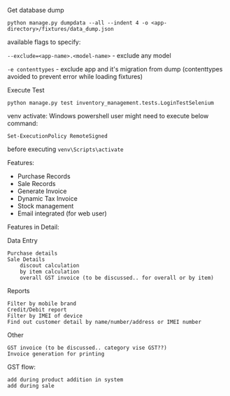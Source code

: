 Get database dump
```batch
python manage.py dumpdata --all --indent 4 -o <app-directory>/fixtures/data_dump.json
```

available flags to specify:

`--exclude=<app-name>.<model-name>` - exclude any model

`-e contenttypes` - exclude app and it's migration from dump
        (contenttypes avoided to prevent error while loading fixtures)


Execute Test
```batch
python manage.py test inventory_management.tests.LoginTestSelenium
```

venv activate:
Windows powershell user might need to execute below command:
```
Set-ExecutionPolicy RemoteSigned
```
before executing  `venv\Scripts\activate`

Features:
- Purchase Records
- Sale Records
- Generate Invoice
- Dynamic Tax Invoice
- Stock management
- Email integrated (for web user)

Features in Detail:

Data Entry

    Purchase details
    Sale Details
        discout calculation
        by item calculation
        overall GST invoice (to be discussed.. for overall or by item)

Reports

    Filter by mobile brand
    Credit/Debit report
    Filter by IMEI of device
    Find out customer detail by name/number/address or IMEI number

Other

    GST invoice (to be discussed.. category vise GST??)
    Invoice generation for printing

GST flow:

    add during product addition in system
    add during sale
